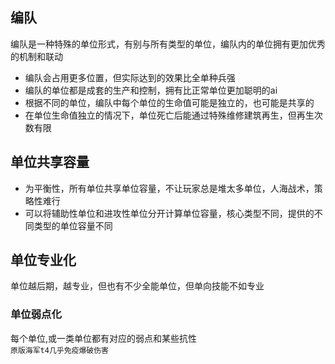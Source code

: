 ## 编队
编队是一种特殊的单位形式，有别与所有类型的单位，编队内的单位拥有更加优秀的机制和联动
- 编队会占用更多位置，但实际达到的效果比全单种兵强
- 编队的单位都是成套的生产和控制，拥有比正常单位更加聪明的ai
- 根据不同的单位，编队中每个单位的生命值可能是独立的，也可能是共享的
- 在单位生命值独立的情况下，单位死亡后能通过特殊维修建筑再生，但再生次数有限
## 单位共享容量
- 为平衡性，所有单位共享单位容量，不让玩家总是堆太多单位，人海战术，策略性难行
- 可以将辅助性单位和进攻性单位分开计算单位容量，核心类型不同，提供的不同类型的单位容量不同
## 单位专业化
单位越后期，越专业，但也有不少全能单位，但单向技能不如专业
### 单位弱点化
每个单位,或一类单位都有对应的弱点和某些抗性  
`原版海军t4几乎免疫爆破伤害`